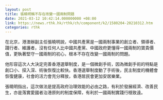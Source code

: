 ```yaml
---
layout: post
title: 張曉明稱不存在改變一國兩制問題
date: 2021-03-12 10:42:14.000000000 +08:00
link: https://news.rthk.hk/rthk/ch/component/k2/1580204-20210312.htm
categories: rthk
---
```


在北京，港澳辦副主任張曉明說，中國共產黨是一國兩制事業的創立者、領導者、踐行者、維護者，沒有任何人比中國共產黨、中國政府更懂得一國兩制的寶貴價值，更執著堅守一國兩制的初心，根本不存在改變一國兩制的問題。

他形容這次人大決定完善香港選舉制度，是一個微創手術，因為微創手術的特點是創口小、探入深、術後恢復比較快。香港選舉制度動了手術後，民主制度的機體會恢復健康，社會的活力會充分釋放，香港居民會更加安居樂業。

張曉明指出，這次做法是提高政府治理效能的必由之路，有利於發展經濟、改善民生，亦是落實愛國者治港原則的制度保障，有利於一國兩制實踐行穩致遠。
